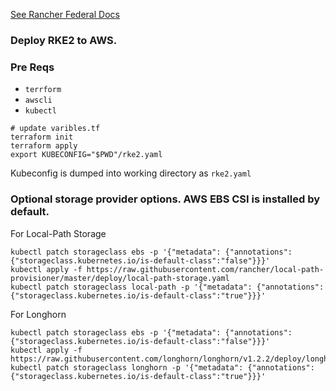 [See Rancher Federal Docs](https://github.com/rancherfederal/rke2-aws-tf)

### Deploy RKE2 to AWS.

### Pre Reqs
- `terrform`
- `awscli`
- `kubectl`

```
# update varibles.tf 
terraform init
terraform apply
export KUBECONFIG="$PWD"/rke2.yaml
```
Kubeconfig is dumped into working directory as `rke2.yaml`


### Optional storage provider options. AWS EBS CSI is installed by default.

For Local-Path Storage
```
kubectl patch storageclass ebs -p '{"metadata": {"annotations":{"storageclass.kubernetes.io/is-default-class":"false"}}}'
kubectl apply -f https://raw.githubusercontent.com/rancher/local-path-provisioner/master/deploy/local-path-storage.yaml
kubectl patch storageclass local-path -p '{"metadata": {"annotations":{"storageclass.kubernetes.io/is-default-class":"true"}}}'
```
For Longhorn
```
kubectl patch storageclass ebs -p '{"metadata": {"annotations":{"storageclass.kubernetes.io/is-default-class":"false"}}}'
kubectl apply -f https://raw.githubusercontent.com/longhorn/longhorn/v1.2.2/deploy/longhorn.yaml
kubectl patch storageclass longhorn -p '{"metadata": {"annotations":{"storageclass.kubernetes.io/is-default-class":"true"}}}'
```
